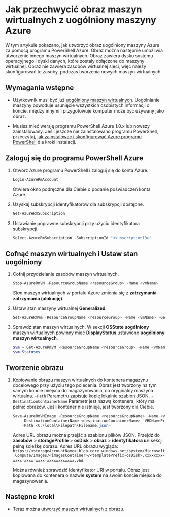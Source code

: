 <properties
    pageTitle="Przechwycić obraz maszyn wirtualnych z uogólniony Azure maszyn wirtualnych | Microsoft Azure"
    description="Dowiedz się, jak przechwycić obraz maszyn wirtualnych z uogólniony maszyn wirtualnych Azure utworzone w modelu wdrożenia Menedżera zasobów"
    services="virtual-machines-windows"
    documentationCenter=""
    authors="cynthn"
    manager="timlt"
    editor=""
    tags="azure-resource-manager"/>

<tags
    ms.service="virtual-machines-windows"
    ms.workload="infrastructure-services"
    ms.tgt_pltfrm="vm-windows"
    ms.devlang="na"
    ms.topic="article"
    ms.date="10/20/2016"
    ms.author="cynthn"/>

# <a name="how-to-capture-a-vm-image-from-a-generalized-azure-vm"></a>Jak przechwycić obraz maszyn wirtualnych z uogólniony maszyny Azure


W tym artykule pokazano, jak utworzyć obraz uogólniony maszyny Azure za pomocą programu PowerShell Azure. Obraz można następnie umożliwia utworzenie innego maszyn wirtualnych. Obraz zawiera dysku systemu operacyjnego i dyski danych, które zostały dołączone do maszyny wirtualnej. Obraz nie zawiera zasobów wirtualnej sieci, więc należy skonfigurować te zasoby, podczas tworzenia nowych maszyn wirtualnych. 


## <a name="prerequisites"></a>Wymagania wstępne

- Użytkownik musi być już [uogólniony maszyn wirtualnych](virtual-machines-windows-generalize-vhd.md). Uogólnianie maszyny powoduje usunięcie wszystkich osobistych informacji o koncie, między innymi i przygotowuje komputer może być używany jako obraz.

- Musisz mieć wersję programu PowerShell Azure 1.0.x lub nowszy zainstalowany. Jeśli jeszcze nie zainstalowano programu PowerShell, przeczytaj, [jak zainstalować i skonfigurować Azure programu PowerShell](../powershell-install-configure.md) dla kroki instalacji.


## <a name="log-in-to-azure-powershell"></a>Zaloguj się do programu PowerShell Azure

1. Otwórz Azure programu PowerShell i zaloguj się do konta Azure.

    ```powershell
    Login-AzureRmAccount
    ```

    Otwiera okno podręczne dla Ciebie o podanie poświadczeń konta Azure.

2. Uzyskaj subskrypcji identyfikatorów dla subskrypcji dostępne.

    ```powershell
    Get-AzureRmSubscription
    ```

3. Ustawianie poprawne subskrypcji przy użyciu identyfikatora subskrypcji.

    ```powershell
    Select-AzureRmSubscription -SubscriptionId "<subscriptionID>"
    ```

## <a name="deallocate-the-vm-and-set-the-state-to-generalized"></a>Cofnąć maszyn wirtualnych i Ustaw stan uogólniony       

1. Cofnij przydzielanie zasobów maszyn wirtualnych.

    ```powershell
    Stop-AzureRmVM -ResourceGroupName <resourceGroup> -Name <vmName>
    ```

    *Stan* maszyn wirtualnych w portalu Azure zmienia się z **zatrzymania** **zatrzymania (alokację)**.

2. Ustaw stan maszyny wirtualnej **Generalized**. 

    ```powershell
    Set-AzureRmVm -ResourceGroupName <resourceGroup> -Name <vmName> -Generalized
    ```

3. Sprawdź stan maszyn wirtualnych. W sekcji **OSState uogólniony** maszyn wirtualnych powinny mieć **DisplayStatus** ustawiono **uogólniony maszyn wirtualnych**.  

    ```powershell
    $vm = Get-AzureRmVM -ResourceGroupName <resourceGroup> -Name <vmName> -Status
    $vm.Statuses
    ```

## <a name="create-the-image"></a>Tworzenie obrazu 

1. Kopiowanie obrazu maszyn wirtualnych do kontenera magazynu docelowego przy użyciu tego polecenia. Obraz jest tworzony na tym samym koncie miejsca do magazynowania, co oryginalny maszyna wirtualna. `-Path` Parametru zapisuje kopię lokalnie szablon JSON. `-DestinationContainerName` Parametr jest nazwą kontenera, który ma pełnić obrazów. Jeśli kontener nie istnieje, jest tworzony dla Ciebie.

    ```powershell
    Save-AzureRmVMImage -ResourceGroupName <resourceGroupName> -Name <vmName> `
        -DestinationContainerName <destinationContainerName> -VHDNamePrefix <templateNamePrefix> `
        -Path <C:\local\Filepath\Filename.json>
    ```

    Adres URL obrazu można przejść z szablonu plików JSON. Przejdź do **zasobów** > **storageProfile** > **osDisk** > **obraz** > **identyfikatora uri** sekcji pełną ścieżkę obrazu. Adres URL obrazu wygląda: `https://<storageAccountName>.blob.core.windows.net/system/Microsoft.Compute/Images/<imagesContainer>/<templatePrefix-osDisk>.xxxxxxxx-xxxx-xxxx-xxxx-xxxxxxxxxxxx.vhd`.
    
    Można również sprawdzić identyfikator URI w portalu. Obraz jest kopiowana do kontenera o nazwie **system** na swoim koncie miejsca do magazynowania. 


## <a name="next-steps"></a>Następne kroki

- Teraz można [utworzyć maszyn wirtualnych z obrazu](virtual-machines-windows-create-vm-generalized.md).

